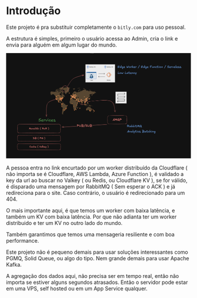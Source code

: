 # Introdução

Este projeto é pra substituir completamente o `bitly.com` para uso pessoal.

A estrutura é simples, primeiro o usuário acessa ao Admin, cria o link e envia para alguém em algum lugar do mundo.

![project](./.github/assets/project.png)

A pessoa entra no link encurtado por um worker distribuído da Cloudflare ( não importa se é Cloudflare, AWS Lambda, Azure Function ), é validado a key da url ao buscar no Valkey ( ou Redis, ou Cloudflare KV ), se for válido, é disparado uma mensagem por RabbitMQ ( Sem esperar o ACK ) e já redireciona para o site. Caso contrário, o usuário é redirecionado para um 404.

O mais importante aqui, é que temos um worker com baixa latência, e também um KV com baixa latência.
Por que não adianta ter um worker distribuido e ter um KV no outro lado do mundo.

Também garantimos que temos uma mensageria resiliente e com boa performance. 

Este projeto não é pequeno demais para usar soluções interessantes como PGMQ, Solid Queue, ou algo do tipo. Nem grande demais para usar Apache Kafka.

A agregação dos dados aqui, não precisa ser em tempo real, então não importa se estiver alguns segundos atrasados. Então o servidor pode estar em uma VPS, self hosted ou em um App Service qualquer.

